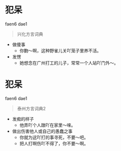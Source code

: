 # 犯呆
faen6 dae1
> 兴化方言词典
- 做傻事
  - 你覅～啊，这种野雀儿关吖笼子里养不活。
- 发愣
  - 她想念在广州打工的儿子，常常一个人站吖门外～。


# 犯呆
faen6 dae1
> 泰州方言词典2
- 发痴的样子
  - 他弄吖个人蹾吖在家里～唻。
- 做出伤害他人或自己的愚蠢之事
  - 你就为这吖打的事寻死，不要～吧。
  - 把人打啊伤吖不得了，你不要～啊。
